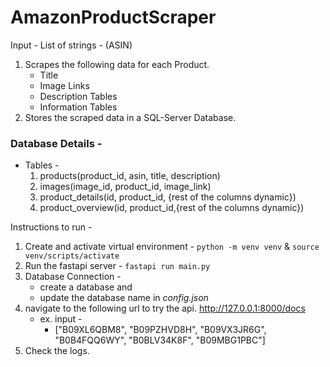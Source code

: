 # AmazonProductScraper
 
Input - List of strings - (ASIN)

1. Scrapes the following data for each Product.
    - Title
    - Image Links
    - Description Tables
    - Information Tables
2. Stores the scraped data in a SQL-Server Database.

### Database Details - 
* Tables - 
    1. products(product_id, asin, title, description)
    2. images(image_id, product_id, image_link)
    3. product_details(id, product_id, {rest of the columns dynamic})
    4. product_overview(id, product_id,{rest of the columns dynamic})


Instructions to run - 
1. Create and activate virtual environment -
    `python -m venv venv` & `source venv/scripts/activate`
2. Run the fastapi server -
    `fastapi run main.py`
3. Database Connection -
    - create a database and 
    - update the database name in *config.json*
4. navigate to the following url to try the api. http://127.0.0.1:8000/docs 
    - ex. input - 
        - ["B09XL6QBM8", "B09PZHVD8H", "B09VX3JR6G", "B0B4FQQ6WY", "B0BLV34K8F", "B09MBG1PBC"]
5. Check the logs. 
